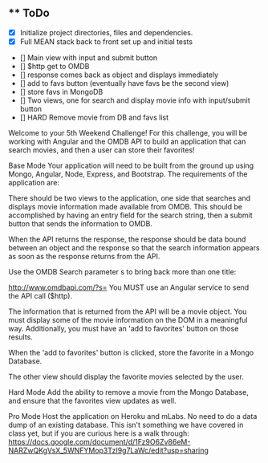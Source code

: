 ** ToDo
---
- [X] Initialize project directories, files and dependencies.
- [X] Full MEAN stack back to front set up and initial tests
- [] Main view with input and submit button
- [] $http get to OMDB
- [] response comes back as object and displays immediately
- [] add to favs button (eventually have favs be the second view)
- [] store favs in MongoDB
- [] Two views, one for search and display movie info with input/submit button
- [] HARD Remove movie from DB and favs list




Welcome to your 5th Weekend Challenge!
For this challenge, you will be working with Angular and the OMDB API to build an application that can search movies, and then a user can store their favorites!

Base Mode
Your application will need to be built from the ground up using Mongo, Angular, Node, Express, and Bootstrap. The requirements of the application are:

There should be two views to the application, one side that searches and displays movie information made available from OMDB. This should be accomplished by having an entry field for the search string, then a submit button that sends the information to OMDB.

When the API returns the response, the response should be data bound between an object and the response so that the search information appears as soon as the response returns from the API.

Use the OMDB Search parameter s to bring back more than one title:

http://www.omdbapi.com/?s=<user search string>
You MUST use an Angular service to send the API call ($http).

The information that is returned from the API will be a movie object. You must display some of the movie information on the DOM in a meaningful way. Additionally, you must have an 'add to favorites' button on those results.

When the 'add to favorites' button is clicked, store the favorite in a Mongo Database.

The other view should display the favorite movies selected by the user.

Hard Mode
Add the ability to remove a movie from the Mongo Database, and ensure that the favorites view updates as well.

Pro Mode
Host the application on Heroku and mLabs. No need to do a data dump of an existing database. This isn't something we have covered in class yet, but if you are curious here is a walk through: https://docs.google.com/document/d/1Fz9O6Zv86eM-NARZwQKgVsX_5WNFYMop3TzI9g7LaWc/edit?usp=sharing
